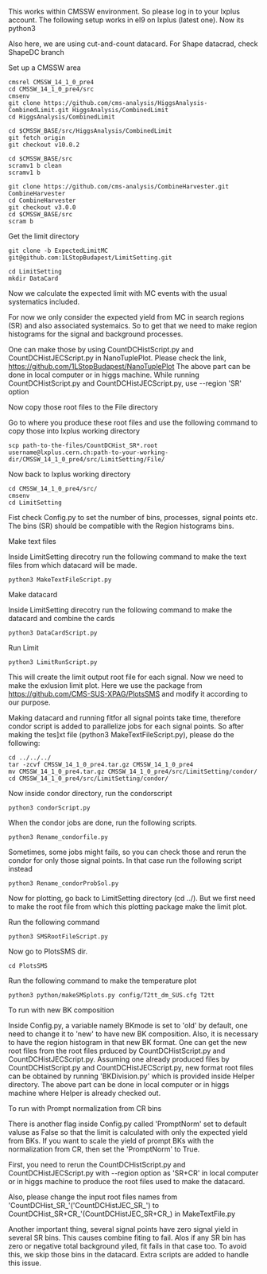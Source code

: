 This works within CMSSW environment. So please log in to your lxplus account.
The following setup works in el9 on lxplus (latest one). Now its python3


Also here, we are using cut-and-count datacard. For Shape datacrad, check ShapeDC branch



Set up a CMSSW area

```
cmsrel CMSSW_14_1_0_pre4
cd CMSSW_14_1_0_pre4/src
cmsenv
git clone https://github.com/cms-analysis/HiggsAnalysis-CombinedLimit.git HiggsAnalysis/CombinedLimit
cd HiggsAnalysis/CombinedLimit

cd $CMSSW_BASE/src/HiggsAnalysis/CombinedLimit
git fetch origin
git checkout v10.0.2

cd $CMSSW_BASE/src
scramv1 b clean
scramv1 b

git clone https://github.com/cms-analysis/CombineHarvester.git CombineHarvester
cd CombineHarvester
git checkout v3.0.0
cd $CMSSW_BASE/src
scram b

```

Get the limit directory

```
git clone -b ExpectedLimitMC git@github.com:1LStopBudapest/LimitSetting.git

cd LimitSetting
mkdir DataCard

```

Now we calculate the expected limit with MC events with the usual systematics included.


For now we only consider the expected yield from MC in search regions (SR) and also associated systemaics. So to get that we need to make region histograms for the signal and background processes.


One can make those by using CountDCHistScript.py and CountDCHistJECScript.py in NanoTuplePlot. Please check the link, https://github.com/1LStopBudapest/NanoTuplePlot
The above part can be done in local computer or in higgs machine.
While running CountDCHistScript.py and CountDCHistJECScript.py, use --region 'SR' option


Now copy those root files to the File directory

Go to where you produce these root files and use the following command to copy those into lxplus working directory
```
scp path-to-the-files/CountDCHist_SR*.root username@lxplus.cern.ch:path-to-your-working-dir/CMSSW_14_1_0_pre4/src/LimitSetting/File/

```


Now back to lxplus working directory

```
cd CMSSW_14_1_0_pre4/src/
cmsenv
cd LimitSetting

```

Fist check Config.py to set the number of bins, processes, signal points etc. The bins (SR) should be compatible with the Region histograms bins.


Make text files

Inside LimitSetting direcotry run the following command to make the text files from which datacard will be made.

```
python3 MakeTextFileScript.py

```

Make datacard

Inside LimitSetting direcotry run the following command to make the datacard and combine the cards

```
python3 DataCardScript.py

```

Run Limit

```
python3 LimitRunScript.py

```


This will create the limit output root file for each signal. Now we need to make the exlusion limit plot. Here we use the package from https://github.com/CMS-SUS-XPAG/PlotsSMS  and modify it according to our purpose.


Making datacard and running fitfor all signal points take time, therefore condor script is added to parallelize jobs for each signal points. So after making the tes]xt file (python3 MakeTextFileScript.py), please do the following:

```
cd ../../../
tar -zcvf CMSSW_14_1_0_pre4.tar.gz CMSSW_14_1_0_pre4
mv CMSSW_14_1_0_pre4.tar.gz CMSSW_14_1_0_pre4/src/LimitSetting/condor/
cd CMSSW_14_1_0_pre4/src/LimitSetting/condor/
```

Now inside condor directory, run the condorscript

```
python3 condorScript.py
```

When the condor jobs are done, run the following scripts.
```
python3 Rename_condorfile.py
```
Sometimes, some jobs might fails, so you can check those and rerun the condor for only those signal points. In that case run the following script instead
```
python3 Rename_condorProbSol.py
```

Now for plotting, go back to LimitSetting directory (cd ../).
But we first need to make the root file from which this plotting package make the limit plot.

Run the following command

```
python3 SMSRootFileScript.py

```
Now go to PlotsSMS dir.

```
cd PlotsSMS

```

Run the following command to make the temperature plot

```
python3 python/makeSMSplots.py config/T2tt_dm_SUS.cfg T2tt

```


To run with new BK composition


Inside Config.py, a variable namely BKmode is set to 'old' by default, one need to change it to 'new' to have new BK composition. Also, it is necessary to have the region histogram in that new BK format. One can get the new root files from the root files prduced by CountDCHistScript.py and CountDCHistJECScript.py. Assuming one already produced files by CountDCHistScript.py and CountDCHistJECScript.py, new format root files can be obtained by running 'BKDivision.py' which is provided inside Helper directory. The above part can be done in local computer or in higgs machine where Helper is already checked out.


To run with Prompt normalization from CR bins


There is another flag inside Config.py called 'PromptNorm' set to default valuse as False so that the limit is calculated with only the expected yield from BKs. If you want to scale the yield of prompt BKs with the normalization from CR, then set the 'PromptNorm' to True.


First, you need to rerun the CountDCHistScript.py and CountDCHistJECScript.py with --region option as 'SR+CR' in local computer or in higgs machine to produce the root files used to make the datacard.


Also, please change the input root files names from 'CountDCHist_SR_'('CountDCHistJEC_SR_') to CountDCHist_SR+CR_'(CountDCHistJEC_SR+CR_) in MakeTextFile.py

Another important thing, several signal points have zero signal yield in several SR bins. This causes combine fiting to fail. Alos if any SR bin has zero or negative total background yiled, fit fails in that case too. To avoid this, we skip those bins in the datacard. Extra scripts are added to handle this issue.